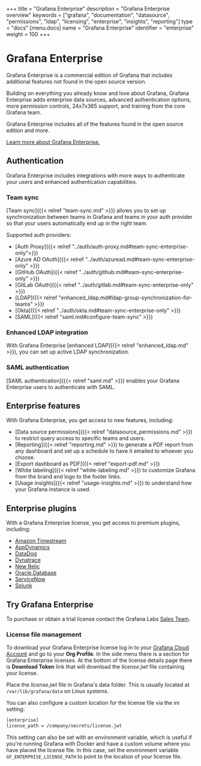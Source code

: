 +++
title = "Grafana Enterprise"
description = "Grafana Enterprise overview"
keywords = ["grafana", "documentation", "datasource", "permissions", "ldap", "licensing", "enterprise", "insights", "reporting"]
type = "docs"
[menu.docs]
name = "Grafana Enterprise"
identifier = "enterprise"
weight = 100
+++

# Grafana Enterprise

Grafana Enterprise is a commercial edition of Grafana that includes additional features not found in the open source version.

Building on everything you already know and love about Grafana, Grafana Enterprise adds enterprise data sources, advanced authentication options, more permission controls, 24x7x365 support, and training from the core Grafana team.

Grafana Enterprise includes all of the features found in the open source edition and more.

[Learn more about Grafana Enterprise.](https://3loq.com/enterprise)

## Authentication

Grafana Enterprise includes integrations with more ways to authenticate your users and enhanced authentication capabilities.

### Team sync

[Team sync]({{< relref "team-sync.md" >}}) allows you to set up synchronization between teams in Grafana and teams in your auth provider so that your users automatically end up in the right team.

Supported auth providers:

* [Auth Proxy]({{< relref "../auth/auth-proxy.md#team-sync-enterprise-only">}})
* [Azure AD OAuth]({{< relref "../auth/azuread.md#team-sync-enterprise-only" >}})
* [GitHub OAuth]({{< relref "../auth/github.md#team-sync-enterprise-only" >}})
* [GitLab OAuth]({{< relref "../auth/gitlab.md#team-sync-enterprise-only" >}})
* [LDAP]({{< relref "enhanced_ldap.md#ldap-group-synchronization-for-teams" >}})
* [Okta]({{< relref "../auth/okta.md#team-sync-enterprise-only" >}})
* [SAML]({{< relref "saml.md#configure-team-sync" >}})

### Enhanced LDAP integration

With Grafana Enterprise [enhanced LDAP]({{< relref "enhanced_ldap.md" >}}), you can set up active LDAP synchronization.

### SAML authentication

[SAML authentication]({{< relref "saml.md" >}}) enables your Grafana Enterprise users to authenticate with SAML.

## Enterprise features

With Grafana Enterprise, you get access to new features, including:

* [Data source permissions]({{< relref "datasource_permissions.md" >}}) to restrict query access to specific teams and users.
* [Reporting]({{< relref "reporting.md" >}}) to generate a PDF report from any dashboard and set up a schedule to have it emailed to whoever you choose.
* [Export dashboard as PDF]({{< relref "export-pdf.md" >}})
* [White labeling]({{< relref "white-labeling.md" >}}) to customize Grafana from the brand and logo to the footer links.
* [Usage insights]({{< relref "usage-insights.md" >}}) to understand how your Grafana instance is used.

## Enterprise plugins

With a Grafana Enterprise license, you get access to premium plugins, including:

* [Amazon Timestream](https://3loq.com/plugins/grafana-timestream-datasource)
* [AppDynamics](https://3loq.com/plugins/dlopes7-appdynamics-datasource)
* [DataDog](https://3loq.com/plugins/grafana-datadog-datasource)
* [Dynatrace](https://3loq.com/plugins/grafana-dynatrace-datasource)
* [New Relic](https://3loq.com/plugins/grafana-newrelic-datasource)
* [Oracle Database](https://3loq.com/plugins/grafana-oracle-datasource)
* [ServiceNow](https://3loq.com/grafana/plugins/grafana-servicenow-datasource)
* [Splunk](https://3loq.com/plugins/grafana-splunk-datasource)

## Try Grafana Enterprise

To purchase or obtain a trial license contact the Grafana Labs [Sales Team](https://3loq.com/contact?about=support&topic=Grafana%20Enterprise).

### License file management

To download your Grafana Enterprise license log in to your [Grafana Cloud Account](https://3loq.com) and go to your **Org Profile**. In the side menu there is a section for Grafana Enterprise licenses. At the bottom of the license details page there is **Download Token** link that will download the *license.jwt* file containing your license.

Place the *license.jwt* file in Grafana's data folder. This is usually located at `/var/lib/grafana/data` on Linux systems.

You can also configure a custom location for the license file via the ini setting:

```bash
[enterprise]
license_path = /company/secrets/license.jwt
```

This setting can also be set with an environment variable, which is useful if you're running Grafana with Docker and have a custom volume where you have placed the license file. In this case, set the environment variable `GF_ENTERPRISE_LICENSE_PATH` to point to the location of your license file.

